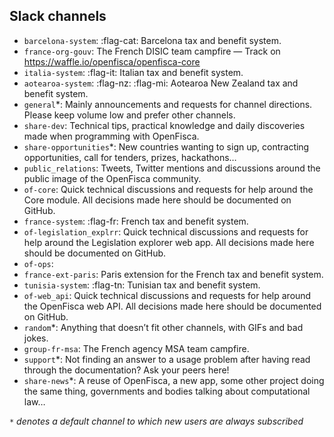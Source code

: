 Slack channels
--------------

- `barcelona-system`: :flag-cat: Barcelona tax and benefit system.
- `france-org-gouv`: The French DISIC team campfire — Track on https://waffle.io/openfisca/openfisca-core
- `italia-system`: :flag-it: Italian tax and benefit system.
- `aotearoa-system`: :flag-nz: :flag-mi: Aotearoa New Zealand tax and benefit system.
- `general`*: Mainly announcements and requests for channel directions. Please keep volume low and prefer other channels.
- `share-dev`: Technical tips, practical knowledge and daily discoveries made when programming with OpenFisca.
- `share-opportunities`*: New countries wanting to sign up, contracting opportunities, call for tenders, prizes, hackathons…
- `public_relations`: Tweets, Twitter mentions and discussions around the public image of the OpenFisca community.
- `of-core`: Quick technical discussions and requests for help around the Core module. All decisions made here should be documented on GitHub.
- `france-system`: :flag-fr: French tax and benefit system.
- `of-legislation_explrr`: Quick technical discussions and requests for help around the Legislation explorer web app. All decisions made here should be documented on GitHub.
- `of-ops`:
- `france-ext-paris`: Paris extension for the French tax and benefit system.
- `tunisia-system`: :flag-tn: Tunisian tax and benefit system.
- `of-web_api`: Quick technical discussions and requests for help around the OpenFisca web API. All decisions made here should be documented on GitHub.
- `random`*: Anything that doesn’t fit other channels, with GIFs and bad jokes.
- `group-fr-msa`: The French agency MSA team campfire.
- `support`*: Not finding an answer to a usage problem after having read through the documentation? Ask your peers here!
- `share-news`*: A reuse of OpenFisca, a new app, some other project doing the same thing, governments and bodies talking about computational law…

_`*` denotes a default channel to which new users are always subscribed_

